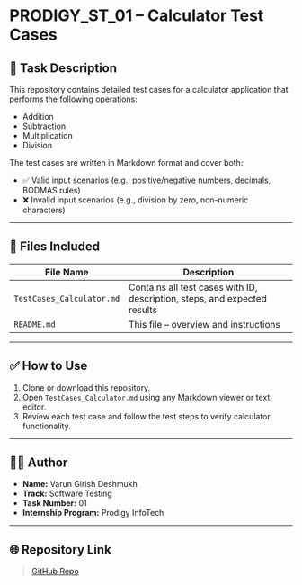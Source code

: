 # PRODIGY_ST_01 – Calculator Test Cases

## 📌 Task Description

This repository contains detailed test cases for a calculator application that performs the following operations:

- Addition
- Subtraction
- Multiplication
- Division

The test cases are written in Markdown format and cover both:

- ✅ Valid input scenarios (e.g., positive/negative numbers, decimals, BODMAS rules)
- ❌ Invalid input scenarios (e.g., division by zero, non-numeric characters)

---

## 📁 Files Included

| File Name                | Description                                |
|-------------------------|--------------------------------------------|
| `TestCases_Calculator.md` | Contains all test cases with ID, description, steps, and expected results |
| `README.md`             | This file – overview and instructions      |

---

## ✅ How to Use

1. Clone or download this repository.
2. Open `TestCases_Calculator.md` using any Markdown viewer or text editor.
3. Review each test case and follow the test steps to verify calculator functionality.

---

## 🧑‍💻 Author

- **Name:** Varun Girish Deshmukh  
- **Track:** Software Testing 
- **Task Number:** 01  
- **Internship Program:** Prodigy InfoTech

---

## 🌐 Repository Link

> [GitHub Repo](https://github.com/varun08032004/PRODIGY_ST_01)  

